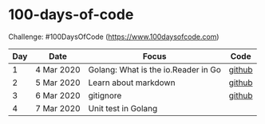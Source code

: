# 100-days-of-code
Challenge: #100DaysOfCode (https://www.100daysofcode.com)

Day | Date | Focus | Code
----|----- | ----- | ----
1 | 4 Mar 2020 | Golang: What is the io.Reader in Go | [github](https://github.com/golfz/learn-golang/tree/master/reader)
2 | 5 Mar 2020 | Learn about markdown | [github](https://github.com/golfz/mastering-markdown)
3 | 6 Mar 2020 | gitignore | [github](https://github.com/golfz/mastering-gitignore)
4 | 7 Mar 2020 | Unit test in Golang | 
